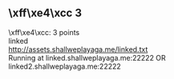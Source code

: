 ## \xff\xe4\xcc 3  
\xff\xe4\xcc: 3 points  
linked  
http://assets.shallweplayaga.me/linked.txt  
Running at linked.shallweplayaga.me:22222 OR linked2.shallweplayaga.me:22222  

